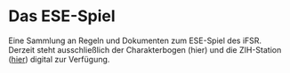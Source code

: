 # Das ESE-Spiel

Eine Sammlung an Regeln und Dokumenten zum ESE-Spiel des iFSR. 
Derzeit steht ausschließlich der Charakterbogen (hier) und die ZIH-Station
([hier](https://github.com/Feliix42/zihsim)) digital zur Verfügung.
